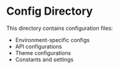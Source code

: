 # Config Directory

This directory contains configuration files:

- Environment-specific configs
- API configurations
- Theme configurations
- Constants and settings 